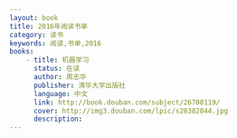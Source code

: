 ```yaml
---
layout: book
title: 2016年阅读书单
category: 读书
keywords: 阅读,书单,2016
books: 
    - title: 机器学习
      status: 在读
      author: 周志华
      publisher: 清华大学出版社
      language: 中文
      link: http://book.douban.com/subject/26708119/          
      cover: http://img3.douban.com/lpic/s28382844.jpg
      description: 
---
```





     
  
